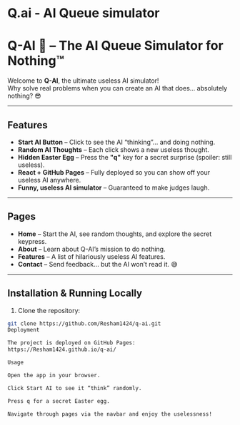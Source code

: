 # Q.ai - AI Queue simulator
# Q-AI 🚀 – The AI Queue Simulator for Nothing™

Welcome to **Q-AI**, the ultimate useless AI simulator!  
Why solve real problems when you can create an AI that does… absolutely nothing? 😎

---

## Features

- **Start AI Button** – Click to see the AI “thinking”… and doing nothing.  
- **Random AI Thoughts** – Each click shows a new useless thought.  
- **Hidden Easter Egg** – Press the **"q"** key for a secret surprise (spoiler: still useless).  
- **React + GitHub Pages** – Fully deployed so you can show off your useless AI anywhere.  
- **Funny, useless AI simulator** – Guaranteed to make judges laugh.

---

## Pages

- **Home** – Start the AI, see random thoughts, and explore the secret keypress.  
- **About** – Learn about Q-AI’s mission to do nothing.  
- **Features** – A list of hilariously useless AI features.  
- **Contact** – Send feedback… but the AI won’t read it. 😅

---

## Installation & Running Locally

1. Clone the repository:  
```bash
git clone https://github.com/Resham1424/q-ai.git
Deployment

The project is deployed on GitHub Pages:
https://Resham1424.github.io/q-ai/

Usage

Open the app in your browser.

Click Start AI to see it “think” randomly.

Press q for a secret Easter egg.

Navigate through pages via the navbar and enjoy the uselessness!
